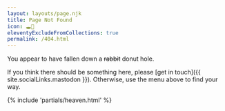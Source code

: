 ```yaml
---
layout: layouts/page.njk
title: Page Not Found
icon: 🕳🐇
eleventyExcludeFromCollections: true
permalink: /404.html
---
```


You appear to have fallen down a ~~rabbit~~ donut hole.

If you think there should be something here, please [get in touch]({{ site.socialLinks.mastodon }}). Otherwise, use the menu above to find your way.

{% include 'partials/heaven.html' %}
